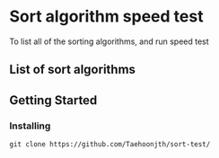 # Sort algorithm speed test
To list all of the sorting algorithms, and run speed test
## List of sort algorithms

## Getting Started
### Installing
```
git clone https://github.com/Taehoonjth/sort-test/
```
